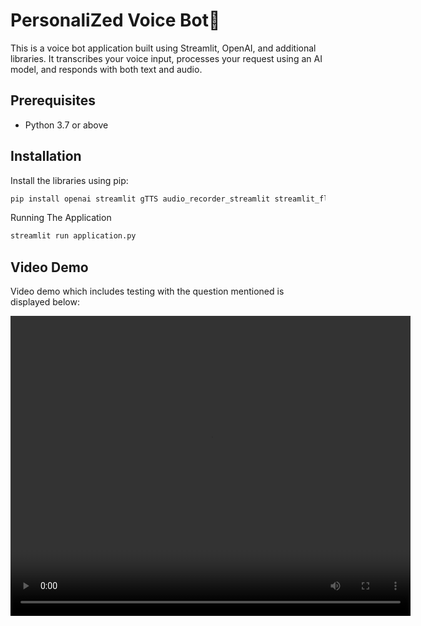 # PersonaliZed Voice Bot🚀

This is a voice bot application built using Streamlit, OpenAI, and additional libraries. It transcribes your voice input, processes your request using an AI model, and responds with both text and audio.

## Prerequisites

- Python 3.7 or above

## Installation

Install the libraries using pip:

```bash
pip install openai streamlit gTTS audio_recorder_streamlit streamlit_float python-dotenv
```

Running The Application

```bash
streamlit run application.py
```

## Video Demo

Video demo which includes testing with the question mentioned is displayed below:

<video width="640" height="480" controls>
  <source src="Demo Video.mp4" type="video/mp4">
  Your browser does not support the video tag.
</video>

